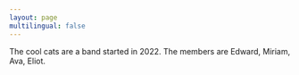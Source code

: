 ```yaml
---
layout: page
multilingual: false
---
```


The cool cats are a band started in 2022. The members are Edward, Miriam, Ava, Eliot.
